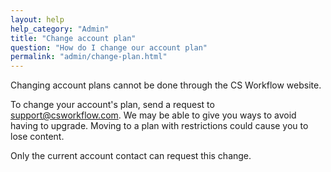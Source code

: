 ```yaml
---
layout: help
help_category: "Admin"
title: "Change account plan"
question: "How do I change our account plan"
permalink: "admin/change-plan.html"
---
```


Changing account plans cannot be done through the CS Workflow website.

To change your account\'s plan, send a request to [support@csworkflow.com](mailto:support@csworkflow.com).
We may be able to give you ways to avoid having to upgrade. Moving to a plan with restrictions could cause you to lose
content.

Only the current account contact can request this change.